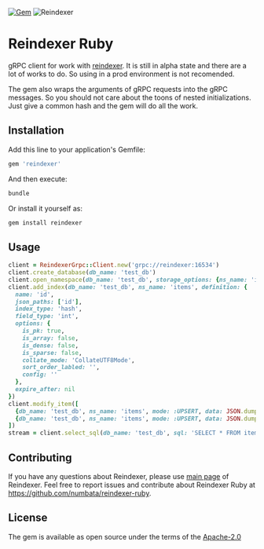 [![Gem](https://img.shields.io/gem/v/reindexer.svg)](https://rubygems.org/gems/reindexer/)
![Reindexer](https://github.com/numbata/reindexer-ruby/actions/workflows/main.yml/badge.svg)

# Reindexer Ruby

gRPC client for work with [reindexer](https://github.com/Restream/reindexer). It is still in alpha state and there are a lot of works to do. So using in a prod environment is not recomended.

The gem also wraps the arguments of gRPC requests into the gRPC messages. So you should not care about the toons of nested initializations. Just give a common hash and the gem will do all the work.

## Installation

Add this line to your application's Gemfile:

```ruby
gem 'reindexer'
```

And then execute:

```bash
bundle
```

Or install it yourself as:

```bash
gem install reindexer
```

## Usage

```ruby
client = ReindexerGrpc::Client.new('grpc://reindexer:16534')
client.create_database(db_name: 'test_db')
client.open_namespace(db_name: 'test_db', storage_options: {ns_name: 'items'})
client.add_index(db_name: 'test_db', ns_name: 'items', definition: {
  name: 'id',
  json_paths: ['id'],
  index_type: 'hash',
  field_type: 'int',
  options: {
    is_pk: true,
    is_array: false,
    is_dense: false,
    is_sparse: false,
    collate_mode: 'CollateUTF8Mode',
    sort_order_labled: '',
    config: ''
  },
  expire_after: nil
})
client.modify_item([
  {db_name: 'test_db', ns_name: 'items', mode: :UPSERT, data: JSON.dump(id: 1, name: 'Name')},
  {db_name: 'test_db', ns_name: 'items', mode: :UPSERT, data: JSON.dump(id: 2, name: 'BestName')}
])
stream = client.select_sql(db_name: 'test_db', sql: 'SELECT * FROM items', output_flags: {with_rank: true})
```

## Contributing

If you have any questions about Reindexer, please use [main page](https://github.com/Restream/reindexer) of Reindexer. Feel free to report issues and contribute about Reindexer Ruby at https://github.com/numbata/reindexer-ruby.

## License

The gem is available as open source under the terms of the [Apache-2.0](https://opensource.org/licenses/Apache-2.0)
